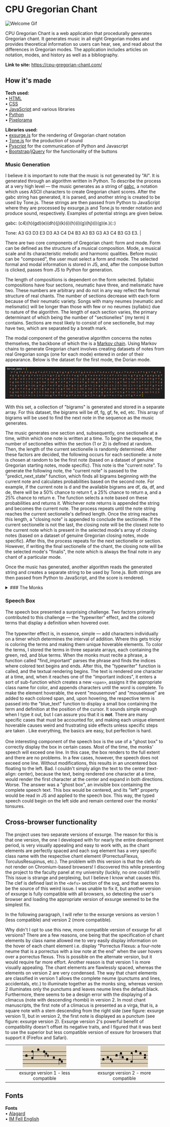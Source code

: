 # CPU Gregorian Chant

![Welcome Gif](/assets/readme/welcome.GIF)

CPU Gregorian Chant is a web application that procedurally generates Gregorian chant. It generates music in all eight Gregorian modes and provides theoretical information so users can hear, see, and read about the differences in Gregorian modes. The application includes articles on notation, modes, and history as well as a bibliography.

**Link to site:** https://cpu-gregorian-chant.com/

## How it's made

**Tech used:**
<br>
• [HTML](https://html.spec.whatwg.org/multipage/)
<br>
• [CSS](https://www.w3.org/Style/CSS/)
<br>
• [JavaScript](https://262.ecma-international.org/) and various libraries
<br>
• [Python](https://www.python.org/)
<br>
• [Pixelorama](https://orama-interactive.itch.io/pixelorama)

**Libraries used:**
<br>
• [exsurge.js](https://github.com/frmatthew/exsurge) for the rendering of Gregorian chant notation
<br>
• [Tone.js](https://tonejs.github.io/) for the production of sound
<br>
• [Pyscript](https://pyscript.net/) for the communication of Python and Javascript
<br>
• [Bootstrap](https://getbootstrap.com/)/[jQuery](https://jquery.com/) for the functionality of the buttons

### Music Generation
I believe it is important to note that the music is not generated by "AI". It is generated through an algorithm written in Python. To describe the process at a very high level — the music generates as a string of [gabc](https://gregorio-project.github.io/gabc/), a notation which uses ASCII characters to create Gregorian chant scores. After the gabc string has generated, it is parsed, and another string is created to be used by Tone.js. These strings are then passed from Python to JavaScript where they are processed by exsurge.js and Tone.js to render notation and produce sound, respectively. Examples of potential strings are given below.

gabc: (c4)(h)(gd)(e)(dh)(j)(k)(i)(h)(i)(g)(hj)(i)(g)(e.)(::)

Tone: A3 G3 D3 E3 D3 A3 C4 D4 B3 A3 B3 G3 A3 C4 B3 G3 E3. |

<!-- Now for a discussion of the more intricate details of the process: -->

There are two core components of Gregorian chant: form and mode. Form can be defined as the structure of a musical composition. Mode, a musical scale and its characteristic melodic and harmonic qualities. Before music can be "composed", the user must select a form and mode. The selected formal and modal information is stored in JS, and, after the compose button is clicked, passes from JS to Python for generation.

The length of compositions is dependent on the form selected. Syllabic compositions have four sections, neumatic have three, and melismatic have two. These numbers are arbitrary and do not in any way reflect the formal structure of real chants. The number of sections decrease with each form because of their neumatic variety. Songs with many neumes (neumatic and melismatic) will be longer than those with few or no neumes (syllabic) due to nature of the algorithm. The length of each section varies, the primary determinant of which being the number of "sectionelles" (my term) it contains. Sections are most likely to consist of one sectionelle, but may have two, which are separated by a breath mark.

The modal component of the generative algorithm concerns the notes themselves, the backbone of which the is a [Markov chain](https://en.wikipedia.org/wiki/Markov_chain). Using Markov chains to generate Gregorian chant involves creating datasets of notes from real Gregorian songs (one for each mode) entered in order of their appearance. Below is the dataset for the first mode, the Dorian mode.

![Dorian dataset](/assets/readme/dorian-data.png)

With this set, a collection of "bigrams" is generated and stored in a separate array. For this dataset, the bigrams will be df, fg, gf, fe, ed, etc. This array of bigrams will be used to find the next note in the sequence as the music generates.

The music generates one section and, subsequently, one sectionelle at a time, within which one note is written at a time. To begin the sequence, the number of sectionelles within the section (1 or 2) is defined at random. Then, the length of the current sectionelle is randomly determined. After these factors are decided, the following occurs for each sectionelle: a note is chosen at random to be the first note (based on a dataset of genuine Gregorian starting notes, mode specific). This note is the "current note". To generate the following note, the "current note" is passed to the "predict_next_state" function, which finds all bigrams beginning with the current note and calculates probabilities based on the second note. For example, if the current note is d and the available bigrams are df, da, df, and de, there will be a 50% chance to return f, a 25% chance to return a, and a 25% chance to return e. The function selects a note based on these probabilities and returns it. Whichever note returns is appended the string and becomes the current note. The process repeats until the note string reaches the current sectionelle's defined length. Once the string reaches this length, a "closing note" is appended to conclude the sectionelle. If the current sectionelle is not the last, the closing note will be the closest note to the current note which is present in the selected mode's array of closing notes (based on a dataset of genuine Gregorian closing notes, mode specific). After this, the process repeats for the next sectionelle or section. However, if writing the final sectionelle of the chant, the closing note will be the selected mode's "finalis", the note which is always the final note in any chant of a particular mode.

Once the music has generated, another algorithm reads the generated string and creates a separate string to be used by Tone.js. Both strings are then passed from Python to JavaScript, and the score is rendered.

<details>
<summary>### The Monks</summary>
The monks were designed in Pixelorama. While I liked their earliest version, it had some issues. The dimensions of their heads were 5x6 pixels, which severely limits detail potential. The greatest issue to emerge from this limitation is the mouth. Their mouth was 1x1 pixel, and animating it to sing or speak had no good solution. I came up with two options. I could remove the mouth entirely when they aren't singing and have it appear when they sing, or I could expand the mouth and chin down one pixel when they sing. As you can imagine, all of these animations become even worse when animating to speak. It was apparrent that I needed more pixels.

![Early Monks](/assets/readme/early-monks.png) | ![Early Monks - Mouths Open](/assets/readme/early-monks-waaah.png)
:-------------------------:|:-------------------------:
an early version of the monks | an experimental singing version of the monks

After some experimentation, I decided to increase the pixel count on the heads (and legs!) only, leaving the robes identical to the earliest model. I believe the wide black outlines conveys a sort of thickness, and the stylistic inconsistencies between the heads and the robes meshes very well.

![Final Monks](/assets/readme/final-monks.png)
:--:
The final version of the monks.

Some find
</details>

### Speech Box
The speech box presented a surprising challenge. Two factors primarily contributed to this challenge — the "typewriter" effect, and the colored terms that display a definition when hovered over.
<br><br>
The typewriter effect is, in essence, simple — add characters individually on a timer which determines the interval of addition. Where this gets tricky is coloring the terms and making them unique hoverable elements. To color the terms, I stored the terms in three separate arrays, each containing the green, red, and blue terms. When the monks must recite a phrase, a function called "find_important" parses the phrase and finds the indices where colored text begins and ends. After this, the "typewriter" function is called, and the textual rendering begins. The text is rendered one character at a time, and, when it reaches one of the "important indices", it enters a sort of sub-function which creates a new `<span>`, assigns it the appropriate class name for color, and appends characters until the word is complete. To make the element hoverable, the event "mousemove" and "mouseleave" are added to each colored span, and, upon hovering, the respective term is passed into the "blue_text" function to display a small box containing the term and definition at the position of the cursor. It sounds simple enough when I type it out, but I can assure you that it is **not**. There are many specific cases that must be accounted for, and making each unique element hoverable causes weird and frustrating side effects unless specific steps are taken . Like everything, the basics are easy, but perfection is hard.
<br><br>
One interesting component of the speech box is the use of a "ghost box" to correctly display the box in certain cases. Most of the time, the monks' speech will exceed one line. In this case, the box renders to the full extent and there are no problems. In a few cases, however, the speech does not exceed one line. Without modifications, this results in an uncentered box floating to the left. Bad. I couldn't simply align the text to the center (text-align: center), because the text, being rendered one character at a time, would render the first character at the center and expand in both directions. Worse. The answer was a "ghost box", an invisible box containing the complete speech text. This box would be centered, and its "left" property would be read in JS and applied to the speech box. This way, the typed speech could begin on the left side and remain centered over the monks' tonsures.

## Cross-browser functionality

The project uses two separate versions of exsurge. The reason for this is that one version, the one I developed with for nearly the entire development period, is very visually appealing and easy to work with, as the chant elements are perfectly spaced and each svg element has a very specific class name with the respective chant element (PorrectusFlexus, TorculusResupinus, etc.). The problem with this version is that the clefs do not render on Chromium-based browsers! I discovered this while presenting the project to the faculty panel at my university (luckily, no one could tell)! This issue is strange and perplexing, but I believe I know what causes this. The clef is defined last in the `<defs>` section of the svg, and that seems to be the source of this weird issue. I was unable to fix it, but another version of exsurge is fully compatible with all browsers, so detecting the user's browser and loading the appropriate version of exsurge seemed to be the simplest fix.

In the following paragraph, I will refer to the exsurge versions as version 1 (less compatible) and version 2 (more compatible).

Why didn't I opt to use this new, more compatible version of exsurge for all versions? There are a few reasons, one being that the specification of chant elements by class name allowed me to very easily display information on the hover of each chant element i.e. display "Porrectus Flexus: a four-note neume that is a porrectus with a low note at the end" when the user hovers over a porrectus flexus. This is possible on the alternate version, but it would require far more effort. Another reason is that version 1 is more visually appealing. The chant elements are flawlessly spaced, whereas the elements on version 2 are very condensed. The way that chant elements are classified in version 1 allows the complete neume (punctums and lines, accidentals, etc.) to illuminate together as the monks sing, whereas version 2 illuminates only the punctums and leaves neume lines the default black. Furthermore, there seems to be a design error with the displaying of a climacus (note with descending rhombi) in version 2. In most chant manuscripts, the first note of a climacus is presented as a virga, that is, a square note with a stem descending from the right side (see figure: exsurge version 1), but in version 2, the first note is displayed as a punctum (see figure: exsurge version 2). Exsurge version 2's powerful benefit of compatibility doesn't offset its negative traits, and I figured that it was best to use the superior but less compatible version of exsure for browsers that support it (Firefox and Safari).

![exsurge version 1 - less compatible](/assets/readme/exsurge-1.png) | ![exsurge version 2 - more compatible](/assets/readme/exsurge-2.png)
:-------------------------:|:-------------------------:
exsurge version 1 - less compatible | exsurge version 2 - more compatible

## Fonts

**Fonts**
<br>
• [Alagard](https://www.dafont.com/alagard.font)
<br>
• [IM Fell English](https://fonts.google.com/specimen/IM+Fell+English)
